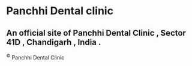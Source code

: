 # Panchhi Dental clinic

## An official site of Panchhi Dental Clinic , Sector 41D , Chandigarh , India .

<sup>&copy;</sup> Panchhi Dental Clinic
